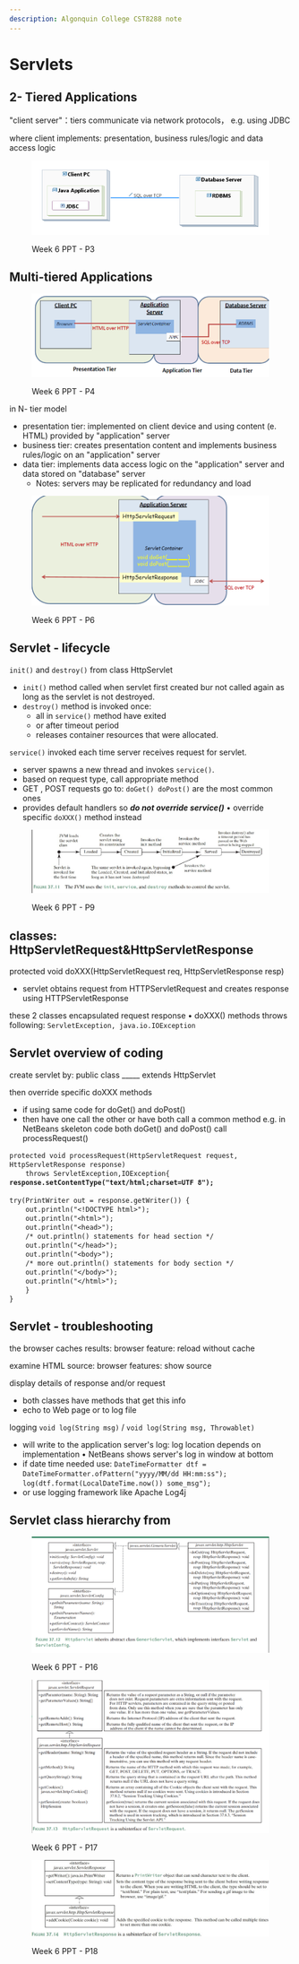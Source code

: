 ```yaml
---
description: Algonquin College CST8288 note
---
```


# Servlets

## 2- Tiered Applications

"client server"：tiers communicate via network protocols， e.g. using JDBC&#x20;

where client implements: presentation, business rules/logic and data access logic

<figure><img src=".gitbook/assets/image (15).png" alt=""><figcaption><p>Week 6 PPT - P3</p></figcaption></figure>

## Multi-tiered Applications&#x20;

<figure><img src=".gitbook/assets/image (2).png" alt=""><figcaption><p>Week 6 PPT - P4</p></figcaption></figure>

in N- tier model&#x20;

* presentation tier: implemented on client device  and using content (e. HTML) provided by "application" server&#x20;
* business tier: creates presentation content  and implements business rules/logic on an "application" server&#x20;
* data tier: implements data access logic on the "application" server  and  data stored on "database" server &#x20;
  * Notes: servers may be replicated for redundancy and load&#x20;

<figure><img src=".gitbook/assets/image (12).png" alt=""><figcaption><p>Week 6 PPT - P6</p></figcaption></figure>

## Servlet - lifecycle

`init()` and `destroy()` from class HttpServlet&#x20;

* `init()` method called when servlet first created  bur not called again as long as the servlet is not destroyed.&#x20;
* `destroy()` method is invoked once:
  * all in `service()` method have exited&#x20;
  * or after timeout period&#x20;
  * releases container resources that were allocated.&#x20;

`service()` invoked each time server receives request for servlet.&#x20;

* server spawns a new thread and invokes `service()`.
* based on request type, call appropriate method&#x20;
* GET , POST requests go to: `doGet() doPost()` are the most common ones
* &#x20;provides default handlers so _**do not override service()**_ • override specific `doXXX()` method instead

<figure><img src=".gitbook/assets/image (8).png" alt=""><figcaption><p>Week 6 PPT - P9</p></figcaption></figure>

## classes: HttpServletRequest\&HttpServletResponse

protected void doXXX(HttpServletRequest req, HttpServletResponse resp)&#x20;

* servlet obtains request from HTTPServletRequest and creates response using HTTPServletResponse&#x20;

these 2 classes encapsulated request response • doXXX() methods throws following: `ServletException, java.io.IOException`

## Servlet overview of coding

create servlet by: public class \_\_\_\_\_ extends HttpServlet&#x20;

then override specific doXXX methods&#x20;

* if using same code for doGet() and doPost()&#x20;
* then have one call the other or have both call a common method e.g. in NetBeans skeleton code both doGet() and doPost() call processRequest()

<pre class="language-java"><code class="lang-java">protected void processRequest(HttpServletRequest request, 
HttpServletResponse response)
    throws ServletException,IOException{
<strong>response.setContentType("text/html;charset=UTF 8");
</strong>
try(PrintWriter out = response.getWriter()) {
    out.println("&#x3C;!DOCTYPE html>");
    out.println("&#x3C;html>");
    out.println("&#x3C;head>");
    /* out.println() statements for head section */
    out.println("&#x3C;/head>");
    out.println("&#x3C;body>");
    /* more out.println() statements for body section */
    out.println("&#x3C;/body>");
    out.println("&#x3C;/html>");
    }    
}
</code></pre>

## Servlet - troubleshooting&#x20;

the browser caches results: browser feature: reload without cache&#x20;

examine HTML source: browser features: show source&#x20;

display details of response and/or request&#x20;

* both classes have methods that get this info&#x20;
* echo to Web page or to log file

logging `void log(String msg)` / `void log(String msg, Throwablet)`&#x20;

* will write to the application server's log: log location depends on implementation • NetBeans shows server's log in window at bottom
* &#x20;if date time needed use: `DateTimeFormatter dtf = DateTimeFormatter.ofPattern("yyyy/MM/dd HH:mm:ss"); log(dtf.format(LocalDateTime.now()) some_msg");`&#x20;
* or use logging framework like Apache Log4j

## Servlet class hierarchy from

<figure><img src=".gitbook/assets/image (19).png" alt=""><figcaption><p>Week 6 PPT - P16</p></figcaption></figure>

<figure><img src=".gitbook/assets/image (3).png" alt=""><figcaption><p>Week 6 PPT - P17</p></figcaption></figure>

<figure><img src=".gitbook/assets/image (9).png" alt=""><figcaption><p>Week 6 PPT - P18</p></figcaption></figure>
